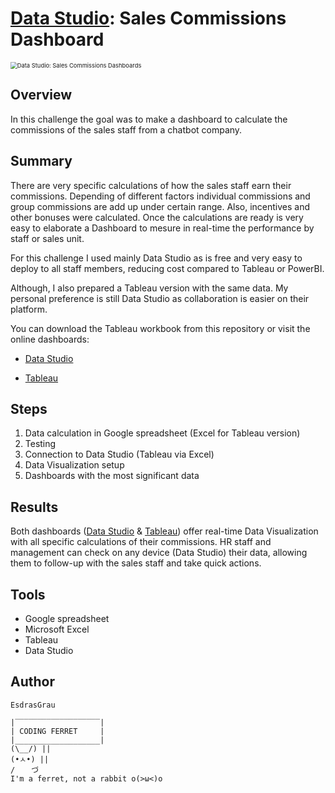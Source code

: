 # [Data Studio](https://datastudio.google.com/reporting/5e177c9d-108f-4e30-a5b9-d3623be04282): Sales Commissions Dashboard



<img src="https://www.pixeden.com/media/k2/items/cache/dashboard-infographic-charts-vector-L.jpg" alt="Data Studio: Sales Commissions Dashboards" style="zoom:67%;" />

## Overview

In this challenge the goal was to make a dashboard to calculate the commissions of the sales staff from a chatbot company. 



## Summary

There are very specific calculations of how the sales staff earn their commissions. Depending of different factors individual commissions and group commissions are add up under certain range. Also, incentives and other bonuses were calculated. Once the calculations are ready is very easy to elaborate a Dashboard to mesure in real-time the performance by staff or sales unit. 


For this challenge I used mainly Data Studio as is free and very easy to deploy to all staff members, reducing cost compared to Tableau or PowerBI.


Although, I also prepared a Tableau version with the same data. My personal preference is still Data Studio as collaboration is easier on their platform.


You can download the Tableau workbook from this repository or visit the online dashboards:

- [Data Studio](https://datastudio.google.com/reporting/5e177c9d-108f-4e30-a5b9-d3623be04282)

- [Tableau](https://public.tableau.com/views/YaloChallenge/DashboardSalesPerformance?:language=en&:display_count=y&:origin=viz_share_link)

  

## Steps

1. Data calculation in Google spreadsheet (Excel for Tableau version)
2. Testing
3. Connection to Data Studio (Tableau via Excel)
4. Data Visualization setup
5. Dashboards with the most significant data



## Results

Both dashboards ([Data Studio](https://datastudio.google.com/reporting/5e177c9d-108f-4e30-a5b9-d3623be04282) & [Tableau](https://public.tableau.com/views/YaloChallenge/DashboardSalesPerformance?:language=en&:display_count=y&:origin=viz_share_link)) offer real-time Data Visualization with all specific calculations of their commissions. HR staff and management can check on any device (Data Studio) their data, allowing them to follow-up with the sales staff and take quick actions.



## Tools

- Google spreadsheet 
- Microsoft Excel
- Tableau
- Data Studio 



## Author

`EsdrasGrau`

```
|‾‾‾‾‾‾‾‾‾‾‾‾‾‾‾‾‾‾‾|
| CODING FERRET     |
|___________________|
(\__/) || 
(•ㅅ•) || 
/ 　 づ
I'm a ferret, not a rabbit o(>ω<)o 
```